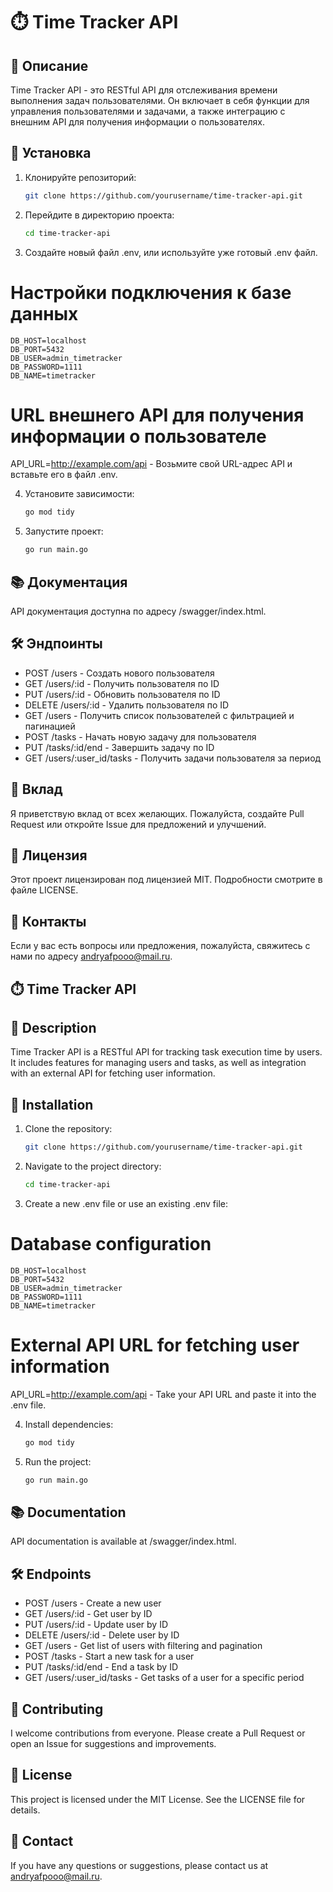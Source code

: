 # ⏱️ Time Tracker API

## 📄 Описание

Time Tracker API - это RESTful API для отслеживания времени выполнения задач пользователями. Он включает в себя функции для управления пользователями и задачами, а также интеграцию с внешним API для получения информации о пользователях.

## 🚀 Установка

1. Клонируйте репозиторий:

	```bash
	git clone https://github.com/yourusername/time-tracker-api.git

2. Перейдите в директорию проекта:

	```bash
	cd time-tracker-api

3. Создайте новый файл .env, или используйте уже готовый .env файл.

# Настройки подключения к базе данных

	DB_HOST=localhost
	DB_PORT=5432
	DB_USER=admin_timetracker
	DB_PASSWORD=1111 
	DB_NAME=timetracker

# URL внешнего API для получения информации о пользователе

API_URL=http://example.com/api - Возьмите свой URL-адрес API и вставьте его в файл .env.

4. Установите зависимости:
		
	```bash
	go mod tidy

5. Запустите проект:
	
	```bash
	go run main.go

## 📚 Документация

API документация доступна по адресу /swagger/index.html.

## 🛠️ Эндпоинты

 - POST /users - Создать нового пользователя
 - GET /users/:id - Получить пользователя по ID
 - PUT /users/:id - Обновить пользователя по ID
 - DELETE /users/:id - Удалить пользователя по ID
 - GET /users - Получить список пользователей с фильтрацией и пагинацией
 - POST /tasks - Начать новую задачу для пользователя
 - PUT /tasks/:id/end - Завершить задачу по ID
 - GET /users/:user_id/tasks - Получить задачи пользователя за период

## 🤝 Вклад

Я приветствую вклад от всех желающих. Пожалуйста, создайте Pull Request или откройте Issue для предложений и улучшений.

## 📄 Лицензия

Этот проект лицензирован под лицензией MIT. Подробности смотрите в файле LICENSE.

## 📧 Контакты

Если у вас есть вопросы или предложения, пожалуйста, свяжитесь с нами по адресу andryafpooo@mail.ru.

## ⏱️ Time Tracker API

## 📄 Description

Time Tracker API is a RESTful API for tracking task execution time by users. It includes features for managing users and tasks, as well as integration with an external API for fetching user information.

## 🚀 Installation
1. Clone the repository:

	```bash
	git clone https://github.com/yourusername/time-tracker-api.git

2. Navigate to the project directory:

	```bash
	cd time-tracker-api

3. Create a new .env file or use an existing .env file:

# Database configuration

	DB_HOST=localhost
	DB_PORT=5432
	DB_USER=admin_timetracker
	DB_PASSWORD=1111 
	DB_NAME=timetracker

# External API URL for fetching user information

API_URL=http://example.com/api - Take your API URL and paste it into the .env file.

4. Install dependencies:

	```bash
	go mod tidy

5. Run the project:

	```bash
	go run main.go

## 📚 Documentation

API documentation is available at /swagger/index.html.

## 🛠️ Endpoints

 - POST /users - Create a new user
 - GET /users/:id - Get user by ID
 - PUT /users/:id - Update user by ID
 - DELETE /users/:id - Delete user by ID
 - GET /users - Get list of users with filtering and pagination
 - POST /tasks - Start a new task for a user
 - PUT /tasks/:id/end - End a task by ID
 - GET /users/:user_id/tasks - Get tasks of a user for a specific period

## 🤝 Contributing

I welcome contributions from everyone. Please create a Pull Request or open an Issue for suggestions and improvements.

## 📄 License

This project is licensed under the MIT License. See the LICENSE file for details.

## 📧 Contact

If you have any questions or suggestions, please contact us at andryafpooo@mail.ru.